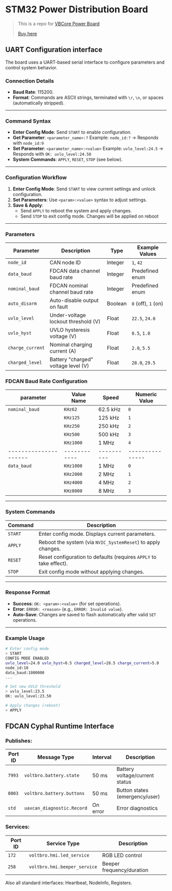# STM32 Power Distribution Board

> This is a repo for [VBCore Power Board](https://voltbro.gitbook.io/vbcores/vbcores-hardware/power-board-30a)
>
> [Buy here](https://www.vbcores.com/products/powerboard)

## UART Configuration interface

The board uses a UART-based serial interface to configure parameters and control system behavior.

### **Connection Details**

- **Baud Rate**: 115200.
- **Format**: Commands are ASCII strings, terminated with `\r`, `\n`, or spaces (automatically stripped).

---

### **Command Syntax**

- **Enter Config Mode**: Send `START` to enable configuration.
- **Get Parameter**: `<parameter_name>:?`
  Example: `node_id:?` → Responds with `node_id:9`
- **Set Parameter**: `<parameter_name>:<value>`
  Example: `uvlo_level:24.5` → Responds with `OK: uvlo_level:24.50`
- **System Commands**: `APPLY`, `RESET`, `STOP` (see below).

---

### **Configuration Workflow**

1. **Enter Config Mode**: Send `START` to view current settings and unlock configuration.
2. **Set Parameters**: Use `<param>:<value>` syntax to adjust settings.
3. **Save & Apply**:
   - Send `APPLY` to reboot the system and apply changes.
   - Send `STOP` to exit config mode. Changes will be applied on reboot

---

### **Parameters**

| Parameter            | Description                          | Type    | Example Values |
|-----------------------|--------------------------------------|---------|----------------|
| `node_id`             | CAN node ID                          | Integer | `1`, `42`      |
| `data_baud`           | FDCAN data channel baud rate         | Integer | Predefined enum|
| `nominal_baud`        | FDCAN nominal channel baud rate      | Integer | Predefined enum|
| `auto_disarm`         | Auto-disable output on fault         | Boolean | `0` (off), `1` (on)|
| `uvlo_level`          | Under-voltage lockout threshold (V)  | Float   | `22.5`, `24.0` |
| `uvlo_hyst`           | UVLO hysteresis voltage (V)          | Float   | `0.5`, `1.0`   |
| `charge_current`      | Nominal charging current (A)         | Float   | `2.0`, `5.5`   |
| `charged_level`       | Battery "charged" voltage level (V)  | Float   | `28.0`, `29.5` |

### FDCAN Baud Rate Configuration

| parameter          | Value Name | Speed    | Numeric Value |
|---------------------|------------|----------|---------------|
| `nominal_baud`  | `KHz62`    | 62.5 kHz | `0`           |
|                     | `KHz125`   | 125 kHz  | `1`           |
|                     | `KHz250`   | 250 kHz  | `2`           |
|                     | `KHz500`   | 500 kHz  | `3`           |
|                     | `KHz1000`  | 1 MHz    | `4`           |
|---------------------|------------|----------|---------------|
| `data_baud`     | `KHz1000`  | 1 MHz    | `0`           |
|                     | `KHz2000`  | 2 MHz    | `1`           |
|                     | `KHz4000`  | 4 MHz    | `2`           |
|                     | `KHz8000`  | 8 MHz    | `3`           |

---

### **System Commands**

| Command   | Description                                                                 |
|-----------|-----------------------------------------------------------------------------|
| `START`   | Enter config mode. Displays current parameters.                            |
| `APPLY`   | Reboot the system (via `NVIC_SystemReset`) to apply changes.               |
| `RESET`   | Reset configuration to defaults (requires `APPLY` to take effect).          |
| `STOP`    | Exit config mode without applying changes.                                  |

---

### **Response Format**

- **Success**: `OK: <param>:<value>` (for set operations).
- **Error**: `ERROR: <reason>` (e.g., `ERROR: Invalid value`).
- **Auto-Save**: Changes are saved to flash automatically after valid `SET` operations.

---

### **Example Usage**

```bash
# Enter config mode
> START
CONFIG MODE ENABLED
uvlo_level=24.0 uvlo_hyst=0.5 charged_level=28.5 charge_current=5.0
node_id:10
data_baud:1000000
...

# Set new UVLO threshold
> uvlo_level:23.5
OK: uvlo_level:23.50

# Apply changes (reboot)
> APPLY
```

## FDCAN Cyphal Runtime Interface

### **Publishes:**

| Port ID | Message Type          | Interval   | Description                     |
|---------|-----------------------|------------|---------------------------------|
| `7993`  | `voltbro.battery.state`        | 50 ms      | Battery voltage/current status |
| `8003`  | `voltbro.battery.buttons`          | 50 ms      | Button states (emergency/user)
| `std`   | `uavcan_diagnostic.Record` | On error | Error diagnostics             |

### **Services:**

| Port ID | Service Type             | Description                  |
|---------|--------------------------|------------------------------|
| `172`   | `voltbro.hmi.led_service`      | RGB LED control              |
| `258`   | `voltbro.hmi.beeper_service`   | Beeper frequency/duration    |

Also all standard interfaces: Heartbeat, NodeInfo, Registers.
